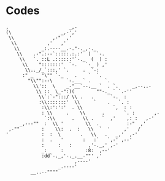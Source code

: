 Codes
=======

    ,                      _,-
    (\                  _,-','
     \\              ,-"  ,'
      \\           ,'   ,'
       \\        _:.----__.-."-._,-._
        \\    .-".:--`:::::.:.:'  )  `-.
         \\   `. ::L .::::::'`-._  (  ) :
          \\    ":::::::'  `-.   `-_ ) ,'
           \\.._/_`:::,' `.     .  `-:
          :" _   "\"" `-_    .    `  `.
            "\\"":--\     `-.__ ` .     `.
              \\'::  \    _-"__`--.__ `  . `.     _,--..-
               \\ ::  \_-":)(        ""-._ ` `.-''
                \\`:`-":::/ \\ .   .      `-.  :
                :\\:::::::'  \\     `    .   `. :
                 :\\:':':'  . \\           `,  : :
                 : \\     .    \\      .       `. :       ,-
                  `:\\      .   \\ .   `  ,'    ,: :   ,-'
         _,---""  :  \\ '        \\  .          :-"  ,'
     ,-""        :    \\:  .  :   \\  `  '     ,'   /
    '            :  :  \       .   \\   .   _,'  ,-'
                 :  .   '       :   :`   `,-' ,--'
                 :     :   :      ,'-._,' ,-'
                 _:     :        :8:  ,--'
                 :dd`-._,'-._.__-""' ,'
                             ,----'
                       _.----'
             __..--""""
